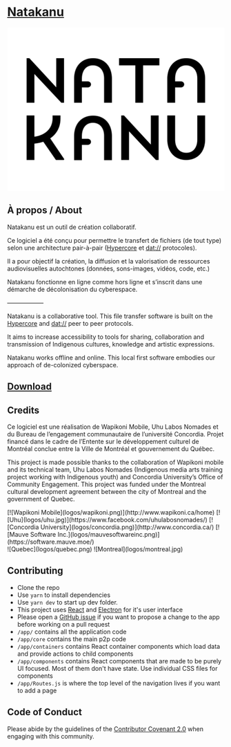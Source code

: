 # [Natakanu](https://www.facebook.com/projetnatakanu/)

<center>
	<img src="logos/natakanu.png" title="Natakanu Logo" />
</center>

## À propos / About

Natakanu est un outil de création collaboratif.

Ce logiciel a été conçu pour permettre le transfert de fichiers (de tout type) selon une architecture pair-à-pair ([Hypercore](https://hypercore-protocol.org/) et [dat://](https://dat.foundation/) protocoles).

Il a pour objectif la création, la diffusion et la valorisation de ressources audiovisuelles autochtones (données, sons-images, vidéos, code, etc.)

Natakanu fonctionne en ligne comme hors ligne et s’inscrit dans une démarche de décolonisation du cyberespace.

——————

Natakanu is a collaborative tool. This file transfer software is built on the [Hypercore](https://hypercore-protocol.org/) and [dat://](https://dat.foundation/) peer to peer protocols.

It aims to increase accessibility to tools for sharing, collaboration and transmission of Indigenous cultures, knowledge and artistic expressions.

Natakanu works offline and online. This local first software embodies our approach of de-colonized cyberspace.

## [Download](https://github.com/Wapikoni-Technique/Natakanu/releases)

## Credits

Ce logiciel est une réalisation de Wapikoni Mobile, Uhu Labos Nomades et du Bureau de l’engagement communautaire de l’université Concordia.
Projet financé dans le cadre de l’Entente sur le développement culturel de Montréal conclue entre la Ville de Montréal et gouvernement du Québec.

This project is made possible thanks to the collaboration of Wapikoni mobile and its technical team, Uhu Labos Nomades (Indigenous media arts training project working with Indigenous youth) and Concordia University’s Office of Community Engagement. 
This project was funded under the Montreal cultural development agreement between the city of Montreal and the government of Quebec.

<div>
[![Wapikoni Mobile](logos/wapikoni.png)](http://www.wapikoni.ca/home)
[![Uhu](logos/uhu.jpg)](https://www.facebook.com/uhulabosnomades/)
[![Concordia University](logos/concordia.png)](http://www.concordia.ca/)
[![Mauve Software Inc.](logos/mauvesoftwareinc.png)](https://software.mauve.moe/)
</div>
<div>
![Quebec](logos/quebec.png)
![Montreal](logos/montreal.jpg)
</div>

## Contributing

- Clone the repo
- Use `yarn` to install dependencies
- Use `yarn dev` to start up dev folder.
- This project uses [React](https://reactjs.org/) and [Electron](https://www.electronjs.org/) for it's user interface
- Please open a [GitHub issue](https://github.com/Wapikoni-Technique/Natakanu/issues/new/choose) if you want to propose a change to the app before working on a pull request
- `/app/` contains all the application code
- `/app/core` contains the main p2p code
- `/app/containers` contains React container components which load data and provide actions to child components
- `/app/components` contains React components that are made to be purely UI focused. Most of them don't have state. Use individual CSS files for components
- `/app/Routes.js` is where the top level of the navigation lives if you want to add a page

## Code of Conduct

Please abide by the guidelines of the [Contributor Covenant 2.0](https://www.contributor-covenant.org/version/2/0/code_of_conduct/) when engaging with this community.
